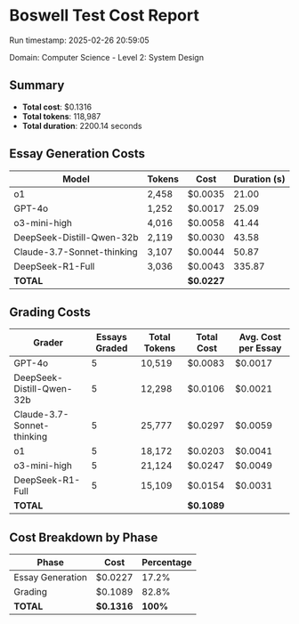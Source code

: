 # Boswell Test Cost Report

Run timestamp: 2025-02-26 20:59:05

Domain: Computer Science - Level 2: System Design

## Summary

- **Total cost**: $0.1316
- **Total tokens**: 118,987
- **Total duration**: 2200.14 seconds

## Essay Generation Costs

| Model | Tokens | Cost | Duration (s) |
|-------|--------|------|--------------|
| o1 | 2,458 | $0.0035 | 21.00 |
| GPT-4o | 1,252 | $0.0017 | 25.09 |
| o3-mini-high | 4,016 | $0.0058 | 41.44 |
| DeepSeek-Distill-Qwen-32b | 2,119 | $0.0030 | 43.58 |
| Claude-3.7-Sonnet-thinking | 3,107 | $0.0044 | 50.87 |
| DeepSeek-R1-Full | 3,036 | $0.0043 | 335.87 |
| **TOTAL** | | **$0.0227** | |

## Grading Costs

| Grader | Essays Graded | Total Tokens | Total Cost | Avg. Cost per Essay |
|--------|---------------|--------------|------------|---------------------|
| GPT-4o | 5 | 10,519 | $0.0083 | $0.0017 |
| DeepSeek-Distill-Qwen-32b | 5 | 12,298 | $0.0106 | $0.0021 |
| Claude-3.7-Sonnet-thinking | 5 | 25,777 | $0.0297 | $0.0059 |
| o1 | 5 | 18,172 | $0.0203 | $0.0041 |
| o3-mini-high | 5 | 21,124 | $0.0247 | $0.0049 |
| DeepSeek-R1-Full | 5 | 15,109 | $0.0154 | $0.0031 |
| **TOTAL** | | | **$0.1089** | |

## Cost Breakdown by Phase

| Phase | Cost | Percentage |
|-------|------|------------|
| Essay Generation | $0.0227 | 17.2% |
| Grading | $0.1089 | 82.8% |
| **TOTAL** | **$0.1316** | **100%** |